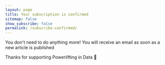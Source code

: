 ```yaml
---
layout: page
title: Your subscription is confirmed
sitemap: false
show_subscribe: false
permalink: /subscribe-confirmed/
---
```


You don't need to do anything more! You will receive an email as soon as a new article is published

Thanks for supporting Powerlifting in Data 💪


<br>
<br>
<br>